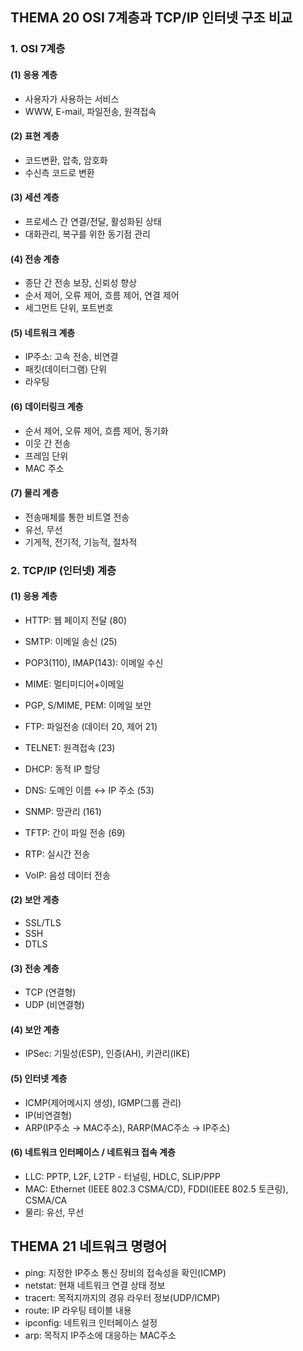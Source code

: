 ## **THEMA 20 OSI 7계층과 TCP/IP 인터넷 구조 비교**

### 1. OSI 7계층
#### (1) 응용 계층
- 사용자가 사용하는 서비스
- WWW, E-mail, 파일전송, 원격접속

#### (2) 표현 계층
- 코드변환, 압축, 암호화
- 수신측 코드로 변환

#### (3) 세션 계층
- 프로세스 간 연결/전달, 활성화된 상태
- 대화관리, 복구를 위한 동기점 관리

#### (4) 전송 계층
- 종단 간 전송 보장, 신뢰성 향상
- 순서 제어, 오류 제어, 흐름 제어, 연결 제어
- 세그먼트 단위, 포트번호

#### (5) 네트워크 계층
- IP주소: 고속 전송, 비연결
- 패킷(데이터그램) 단위
- 라우팅

#### (6) 데이터링크 계층
- 순서 제어, 오류 제어, 흐름 제어, 동기화
- 이웃  간 전송
- 프레임 단위
- MAC 주소

#### (7) 물리 계층
- 전송매체를 통한 비트열 전송
- 유선, 무선
- 기게적, 전기적, 기능적, 절차적


### 2. TCP/IP (인터넷) 계층
#### (1) 응용 계층
- HTTP: 웹 페이지 전달 (80)
- SMTP: 이메일 송신 (25)
- POP3(110), IMAP(143): 이메일 수신
- MIME: 멀티미디어+이메일
- PGP, S/MIME, PEM: 이메일 보안
- FTP: 파일전송 (데이터 20, 제어 21)
- TELNET: 원격접속 (23)

- DHCP: 동적 IP 할당
- DNS: 도메인 이름 ↔ IP 주소 (53)
- SNMP: 망관리 (161)
- TFTP: 간이 파일 전송 (69)
- RTP: 실시간 전송
- VoIP: 음성 데이터 전송

#### (2) 보안 게층
- SSL/TLS
- SSH
- DTLS

#### (3) 전송 계층
- TCP (연결형)
- UDP (비연결형)

#### (4) 보안 계층
- IPSec: 기밀성(ESP), 인증(AH), 키관리(IKE)

#### (5) 인터넷 계층
- ICMP(제어메시지 생성), IGMP(그룹 관리)
- IP(비연결형)
- ARP(IP주소 → MAC주소), RARP(MAC주소 → IP주소)

#### (6) 네트워크 인터페이스 / 네트워크 접속 계층
- LLC: PPTP, L2F, L2TP - 터널링, HDLC, SLIP/PPP
- MAC: Ethernet (IEEE 802.3 CSMA/CD), FDDI(IEEE 802.5 토큰링), CSMA/CA
- 물리: 유선, 무선



## **THEMA 21 네트워크 명령어**
- ping: 지정한 IP주소 통신 장비의 접속성을 확인(ICMP)
- netstat: 현재 네트워크 연결 상태 정보
- tracert: 목적지까지의 경유 라우터 정보(UDP/ICMP)
- route: IP 라우팅 테이블 내용
- ipconfig: 네트워크 인터페이스 설정
- arp: 목적지 IP주소에 대응하는 MAC주소



